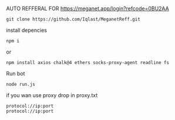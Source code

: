 AUTO REFFERAL FOR https://meganet.app/login?refcode=0BU2AA

    git clone https://github.com/Iqlast/MeganetReff.git

install depencies

    npm i
or 

    npm install axios chalk@4 ethers socks-proxy-agent readline fs

Run bot 

    node run.js

if you wan use proxy drop in proxy.txt 

    protocol://ip:port
    protocol://ip:port




